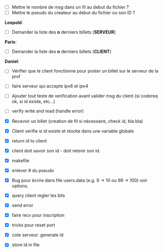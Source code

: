 - [ ] Mettre le nombre de msg dans un fil au debut du fichier ?
- [ ] Mettre le pseudo du createur au debut du fichier ou son ID ?

**Leopold**:
- [ ] Demander la liste des **n** derniers billets (**SERVEUR**)

**Paris**:
- [ ] Demander la liste des **n** derniers billets (**CLIENT**)

**Daniel**:
- [ ] Vérifier que le client fonctionne pour poster un billet sur le serveur de la prof
- [ ] faire serveur qui accepte ipv6 et ipv4
- [ ] Ajouter tout teste de verification avant valider msg du client (si codereq ok, si id existe, etc...)
- [ ] verify write and read (handle error)

- [x] Recevoir un billet (creation de fil si nécessaire, check id, bla bla)
- [x] Client verifie si id existe et stocke dans une variable globale
- [x] return id to client
- [x] client doit savoir son id - doit retenir son id.
- [x] makefile
- [x] enlever # du pseudo
- [x] Bug pour écrire dans file users.data (e.g. 9 -> 10 ou 99 -> 100) voir options.
- [x] query client regler les bits
- [x] send error
- [x] faire recv pour inscription
- [x] tricks pour reset port
- [x] cote serveur: generate id
- [x] store id in file